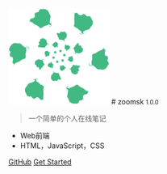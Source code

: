 <img src="media/logo.png" style="width: 200px;">
# zoomsk <small>1.0.0</small>

> 一个简单的个人在线笔记

- Web前端
- HTML，JavaScript，CSS



[GitHub](https://github.com/zoomsk)
[Get Started](/CSS/笔记)